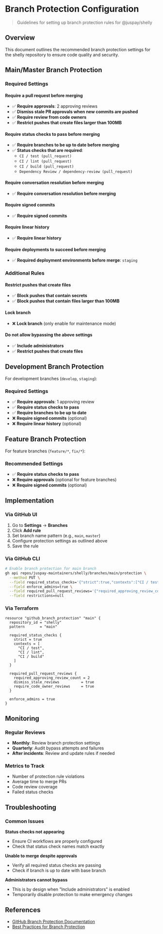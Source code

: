 # Branch Protection Configuration

> Guidelines for setting up branch protection rules for @juspay/shelly

## Overview

This document outlines the recommended branch protection settings for the shelly repository to ensure code quality and security.

## Main/Master Branch Protection

### Required Settings

#### Require a pull request before merging
- ✅ **Require approvals**: 2 approving reviews
- ✅ **Dismiss stale PR approvals when new commits are pushed**
- ✅ **Require review from code owners**
- ✅ **Restrict pushes that create files larger than 100MB**

#### Require status checks to pass before merging
- ✅ **Require branches to be up to date before merging**
- ✅ **Status checks that are required**:
  - `CI / test (pull_request)`
  - `CI / lint (pull_request)`
  - `CI / build (pull_request)`
  - `Dependency Review / dependency-review (pull_request)`

#### Require conversation resolution before merging
- ✅ **Require conversation resolution before merging**

#### Require signed commits
- ✅ **Require signed commits**

#### Require linear history
- ✅ **Require linear history**

#### Require deployments to succeed before merging
- ✅ **Required deployment environments before merge**: `staging`

### Additional Rules

#### Restrict pushes that create files
- ✅ **Block pushes that contain secrets**
- ✅ **Block pushes that contain files larger than 100MB**

#### Lock branch
- ❌ **Lock branch** (only enable for maintenance mode)

#### Do not allow bypassing the above settings
- ✅ **Include administrators**
- ✅ **Restrict pushes that create files**

## Development Branch Protection

For development branches (`develop`, `staging`):

### Required Settings
- ✅ **Require approvals**: 1 approving review
- ✅ **Require status checks to pass**
- ✅ **Require branches to be up to date**
- ❌ **Require signed commits** (optional)
- ❌ **Require linear history** (optional)

## Feature Branch Protection

For feature branches (`feature/*`, `fix/*`):

### Recommended Settings
- ✅ **Require status checks to pass**
- ❌ **Require approvals** (optional for feature branches)
- ❌ **Require signed commits** (optional)

## Implementation

### Via GitHub UI

1. Go to **Settings** → **Branches**
2. Click **Add rule**
3. Set branch name pattern (e.g., `main`, `master`)
4. Configure protection settings as outlined above
5. Save the rule

### Via GitHub CLI

```bash
# Enable branch protection for main branch
gh api repos/juspay-maintainers/shelly/branches/main/protection \
  --method PUT \
  --field required_status_checks='{"strict":true,"contexts":["CI / test","CI / lint","CI / build"]}' \
  --field enforce_admins=true \
  --field required_pull_request_reviews='{"required_approving_review_count":2,"dismiss_stale_reviews":true,"require_code_owner_reviews":true}' \
  --field restrictions=null
```

### Via Terraform

```hcl
resource "github_branch_protection" "main" {
  repository_id = "shelly"
  pattern       = "main"

  required_status_checks {
    strict = true
    contexts = [
      "CI / test",
      "CI / lint", 
      "CI / build"
    ]
  }

  required_pull_request_reviews {
    required_approving_review_count = 2
    dismiss_stale_reviews          = true
    require_code_owner_reviews     = true
  }

  enforce_admins = true
}
```

## Monitoring

### Regular Reviews

- **Monthly**: Review branch protection settings
- **Quarterly**: Audit bypass attempts and failures
- **After incidents**: Review and update rules if needed

### Metrics to Track

- Number of protection rule violations
- Average time to merge PRs
- Code review coverage
- Failed status checks

## Troubleshooting

### Common Issues

**Status checks not appearing**
- Ensure CI workflows are properly configured
- Check that status check names match exactly

**Unable to merge despite approvals**
- Verify all required status checks are passing
- Check if branch is up to date with base branch

**Administrators cannot bypass**
- This is by design when "Include administrators" is enabled
- Temporarily disable protection to make emergency changes

## References

- [GitHub Branch Protection Documentation](https://docs.github.com/en/repositories/configuring-branches-and-merges-in-your-repository/defining-the-mergeability-of-pull-requests/about-protected-branches)
- [Best Practices for Branch Protection](https://github.blog/2016-09-26-securing-your-repositories/)
